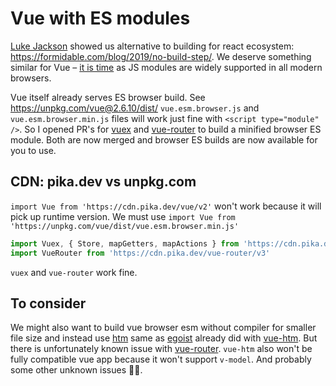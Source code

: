 # Vue with ES modules

[Luke Jackson](https://github.com/lukejacksonn) showed us alternative to building for react ecosystem: 
https://formidable.com/blog/2019/no-build-step/. We deserve something similar for Vue – [it is time](https://caniuse.com/#feat=es6-module) as 
JS modules are widely supported in all modern browsers.

Vue itself already serves ES browser build. See https://unpkg.com/vue@2.6.10/dist/
`vue.esm.browser.js` and `vue.esm.browser.min.js` files will work just fine with `<script type="module" />`.
So I opened PR's for [vuex](https://github.com/vuejs/vuex/pull/1533) and 
[vue-router](https://github.com/vuejs/vue-router/pull/2705) to build a minified browser ES module. 
Both are now merged and browser ES builds are now available for you to use.

## CDN: pika.dev vs unpkg.com

`import Vue from 'https://cdn.pika.dev/vue/v2'` won't work because it will pick up runtime version. We must use
`import Vue from 'https://unpkg.com/vue/dist/vue.esm.browser.min.js'`

```javascript
import Vuex, { Store, mapGetters, mapActions } from 'https://cdn.pika.dev/vuex/v3'
import VueRouter from 'https://cdn.pika.dev/vue-router/v3'
```

`vuex` and `vue-router` work fine.

## To consider

We might also want to build vue browser esm without compiler for smaller file size and instead use [htm](https://github.com/developit/htm) 
same as [egoist](https://github.com/egoist) already did with [vue-htm](https://github.com/egoist/vue-html). 
But there is unfortunately known issue with [vue-router](https://github.com/egoist/vue-html/issues/3). 
`vue-htm` also won't be fully compatible vue app because it won't support `v-model`. And probably some other unknown issues 🤷‍♂️.
